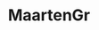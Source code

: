 ---
title: MaartenGr
github: https://github.com/MaartenGr
mode: dark
transition: 1s
score: 84.2
archetype:
- Innovative
- Editor’s Choice
---
